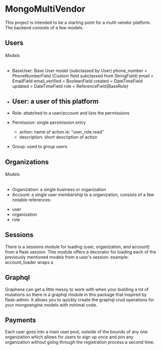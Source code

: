 # MongoMultiVendor

This project is intended to be a starting point for a multi-vendor platform. The backend consists of a few models. 
## Users

###### Models

* BaseUser: Base User model (subclassed by User)
  phone_number = PhoneNumberField (Custom field subclassed from StringField)
  email = EmailField
  email_verified = BooleanField
  created = DateTimeField
  updated = DateTimeField
  role = ReferenceField(BaseRole)

* User: a user of this platform
  - 
* Role: attatched to a user/account and lists the permissions
* Permission: single persmission entry
  - action: name of action ie: "user_role.read"
  - description: short description of action
* Group: used to group users

## Organizations

###### Models

* Organization: a single business or organization
* Account: a single user membership to a organization, consists of a few notable references:
 - user
 - organization
 - role

## Sessions

There is a sessions module for loading (user, organization, and account) from a flask session. This module offers a decorator for loading each of the previously mentioned models from a user's session. example: account_loader wraps a

## Graphql

Graphene can get a little messy to work with when your building a lot of mutations so there is a graphql module in this package that inspired by flask-admin. It allows you to quickly create the graphql crud operations for your mongoengine models with minimal code.

## Payments

Each user goes into a main user pool, outside of the bounds of any one organization which allows for users to sign up once and join any organization without going through the registration process a second time.
